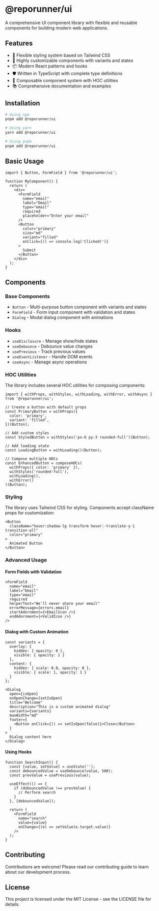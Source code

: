 # @reporunner/ui

A comprehensive UI component library with flexible and reusable components for building modern web applications.

## Features

- 🎨 Flexible styling system based on Tailwind CSS
- 🔧 Highly customizable components with variants and states
- 📦 Modern React patterns and hooks
- 🛡️ Written in TypeScript with complete type definitions
- 🧩 Composable component system with HOC utilities
- 📚 Comprehensive documentation and examples

## Installation

```bash
# Using npm
pnpm add @reporunner/ui

# Using yarn
yarn add @reporunner/ui

# Using pnpm
pnpm add @reporunner/ui
```

## Basic Usage

```tsx
import { Button, FormField } from '@reporunner/ui';

function MyComponent() {
  return (
    <div>
      <FormField
        name="email"
        label="Email"
        type="email"
        required
        placeholder="Enter your email"
      />
      <Button
        color="primary"
        size="md"
        variant="filled"
        onClick={() => console.log('Clicked!')}
      >
        Submit
      </Button>
    </div>
  );
}
```

## Components

### Base Components

- `Button` - Multi-purpose button component with variants and states
- `FormField` - Form input component with validation and states
- `Dialog` - Modal dialog component with animations

### Hooks

- `useDisclosure` - Manage show/hide states
- `useDebounce` - Debounce value changes
- `usePrevious` - Track previous values
- `useEventListener` - Handle DOM events
- `useAsync` - Manage async operations

### HOC Utilities

The library includes several HOC utilities for composing components:

```tsx
import { withProps, withStyles, withLoading, withError, withAsync } from '@reporunner/ui';

// Create a button with default props
const PrimaryButton = withProps({
  color: 'primary',
  variant: 'filled',
})(Button);

// Add custom styles
const StyledButton = withStyles('px-6 py-3 rounded-full')(Button);

// Add loading state
const LoadingButton = withLoading()(Button);

// Compose multiple HOCs
const EnhancedButton = composeHOCs(
  withProps({ color: 'primary' }),
  withStyles('rounded-full'),
  withLoading(),
  withError()
)(Button);
```

### Styling

The library uses Tailwind CSS for styling. Components accept className props for customization:

```tsx
<Button
  className="hover:shadow-lg transform hover:-translate-y-1 transition-all"
  color="primary"
>
  Animated Button
</Button>
```

### Advanced Usage

#### Form Fields with Validation

```tsx
<FormField
  name="email"
  label="Email"
  type="email"
  required
  helperText="We'll never share your email"
  errorMessage={errors.email}
  startAdornment={<EmailIcon />}
  endAdornment={<ValidIcon />}
/>
```

#### Dialog with Custom Animation

```tsx
const variants = {
  overlay: {
    hidden: { opacity: 0 },
    visible: { opacity: 1 }
  },
  content: {
    hidden: { scale: 0.8, opacity: 0 },
    visible: { scale: 1, opacity: 1 }
  }
};

<Dialog
  open={isOpen}
  onOpenChange={setIsOpen}
  title="Welcome"
  description="This is a custom animated dialog"
  variants={variants}
  maxWidth="md"
  footer={
    <Button onClick={() => setIsOpen(false)}>Close</Button>
  }
>
  Dialog content here
</Dialog>
```

#### Using Hooks

```tsx
function SearchInput() {
  const [value, setValue] = useState('');
  const debouncedValue = useDebounce(value, 500);
  const prevValue = usePrevious(value);

  useEffect(() => {
    if (debouncedValue !== prevValue) {
      // Perform search
    }
  }, [debouncedValue]);

  return (
    <FormField
      name="search"
      value={value}
      onChange={(e) => setValue(e.target.value)}
    />
  );
}
```

## Contributing

Contributions are welcome! Please read our contributing guide to learn about our development process.

## License

This project is licensed under the MIT License - see the LICENSE file for details.